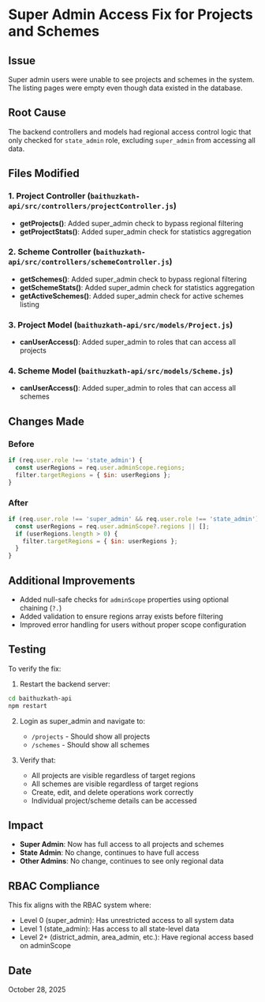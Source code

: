 # Super Admin Access Fix for Projects and Schemes

## Issue
Super admin users were unable to see projects and schemes in the system. The listing pages were empty even though data existed in the database.

## Root Cause
The backend controllers and models had regional access control logic that only checked for `state_admin` role, excluding `super_admin` from accessing all data.

## Files Modified

### 1. Project Controller (`baithuzkath-api/src/controllers/projectController.js`)
- **getProjects()**: Added super_admin check to bypass regional filtering
- **getProjectStats()**: Added super_admin check for statistics aggregation

### 2. Scheme Controller (`baithuzkath-api/src/controllers/schemeController.js`)
- **getSchemes()**: Added super_admin check to bypass regional filtering
- **getSchemeStats()**: Added super_admin check for statistics aggregation
- **getActiveSchemes()**: Added super_admin check for active schemes listing

### 3. Project Model (`baithuzkath-api/src/models/Project.js`)
- **canUserAccess()**: Added super_admin to roles that can access all projects

### 4. Scheme Model (`baithuzkath-api/src/models/Scheme.js`)
- **canUserAccess()**: Added super_admin to roles that can access all schemes

## Changes Made

### Before
```javascript
if (req.user.role !== 'state_admin') {
  const userRegions = req.user.adminScope.regions;
  filter.targetRegions = { $in: userRegions };
}
```

### After
```javascript
if (req.user.role !== 'super_admin' && req.user.role !== 'state_admin') {
  const userRegions = req.user.adminScope?.regions || [];
  if (userRegions.length > 0) {
    filter.targetRegions = { $in: userRegions };
  }
}
```

## Additional Improvements
- Added null-safe checks for `adminScope` properties using optional chaining (`?.`)
- Added validation to ensure regions array exists before filtering
- Improved error handling for users without proper scope configuration

## Testing
To verify the fix:

1. Restart the backend server:
```bash
cd baithuzkath-api
npm restart
```

2. Login as super_admin and navigate to:
   - `/projects` - Should show all projects
   - `/schemes` - Should show all schemes

3. Verify that:
   - All projects are visible regardless of target regions
   - All schemes are visible regardless of target regions
   - Create, edit, and delete operations work correctly
   - Individual project/scheme details can be accessed

## Impact
- **Super Admin**: Now has full access to all projects and schemes
- **State Admin**: No change, continues to have full access
- **Other Admins**: No change, continues to see only regional data

## RBAC Compliance
This fix aligns with the RBAC system where:
- Level 0 (super_admin): Has unrestricted access to all system data
- Level 1 (state_admin): Has access to all state-level data
- Level 2+ (district_admin, area_admin, etc.): Have regional access based on adminScope

## Date
October 28, 2025
